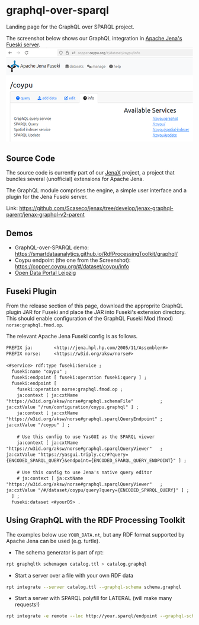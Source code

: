 # graphql-over-sparql
Landing page for the GraphQL over SPARQL project.

The screenshot below shows our GraphQL integration in [Apache Jena's Fueski server](https://jena.apache.org/documentation/fuseki2/).
![GraphQL plugin in Apache Jena Fuseki Server.](images/2025-06-12-fuseki-plugin-screenshot.png "GraphQL plugin in Apache Jena Fuseki Server.")

## Source Code

The source code is currently part of our [JenaX](https://github.com/Scaseco/jenax) project, a project that bundles several (unofficial) extensions for Apache Jena.

The GraphQL module comprises the engine, a simple user interface and a plugin for the Jena Fuseki server.

Link: https://github.com/Scaseco/jenax/tree/develop/jenax-graphql-parent/jenax-graphql-v2-parent

## Demos

* GraphQL-over-SPARQL demo: https://smartdataanalytics.github.io/RdfProcessingToolkit/graphql/
* Coypu endpoint (the one from the Screenshot): https://copper.coypu.org/#/dataset/coypu/info
* [Open Data Portal Leipzig](/odp-leipzig)

## Fuseki Plugin

From the release section of this page, download the approprite GraphQL plugin JAR for Fuseki and place the JAR
into Fuseki's extension directory. This should enable configuration of the GraphQL Fuseki Mod (fmod) `norse:graphql.fmod.op`.

The relevant Apache Jena Fuseki config is as follows.
```turtle
PREFIX ja:        <http://jena.hpl.hp.com/2005/11/Assembler#>
PREFIX norse:     <https://w3id.org/aksw/norse#>

<#service> rdf:type fuseki:Service ;
  fuseki:name "coypu" ;
  fuseki:endpoint [ fuseki:operation fuseki:query ] ;
  fuseki:endpoint [
    fuseki:operation norse:graphql.fmod.op ;
    ja:context [ ja:cxtName "https://w3id.org/aksw/norse#graphql.schemaFile"          ; ja:cxtValue "/run/configuration/coypu.graphql" ] ;
    ja:context [ ja:cxtName "https://w3id.org/aksw/norse#graphql.sparqlQueryEndpoint" ; ja:cxtValue "/coypu" ] ;

    # Use this config to use YasGUI as the SPARQL viewer
    ja:context [ ja:cxtName "https://w3id.org/aksw/norse#graphql.sparqlQueryViewer"   ; ja:cxtValue "https://yasgui.triply.cc/#?query={ENCODED_SPARQL_QUERY}&endpoint={ENCODED_SPARQL_QUERY_ENDPOINT}" ] ;

    # Use this config to use Jena's native query editor
    # ja:context [ ja:cxtName "https://w3id.org/aksw/norse#graphql.sparqlQueryViewer"   ; ja:cxtValue "/#/dataset/coypu/query?query={ENCODED_SPARQL_QUERY}" ] ;
  ] ;
  fuseki:dataset <#yourDS> .
```

## Using GraphQL with the RDF Processing Toolkit
The examples below use `YOUR_DATA.nt`, but any RDF format supported by Apache Jena can be used (e.g. turtle).

* The schema generator is part of rpt:

```bash
rpt graphqltk schemagen catalog.ttl > catalog.graphql
```

* Start a server over a file with your own RDF data

```bash
rpt integrate --server catalog.ttl --graphql-schema schema.graphql
```

* Start a server with SPARQL polyfill for LATERAL (will make many requests!)

```bash
rpt integrate -e remote --loc http://your.sparql/endpoint --graphql-schema schema.graphql --polyfill-lateral
```


